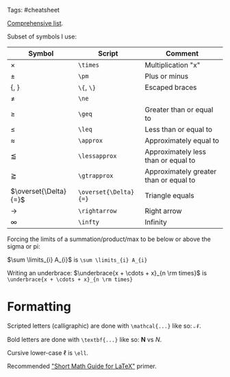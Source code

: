 Tags: #cheatsheet 

[Comprehensive list](https://sampig.github.io/tutorial/2019/04/28/learning-latex-mathematical-symbols).

Subset of symbols I use:

| Symbol | Script | Comment |
| --- | --- | --- |
| $\times$ | `\times` | Multiplication "x" |
| $\pm$ | `\pm` | Plus or minus |
| $\{$, $\}$ | `\{`, `\}` | Escaped braces |
| $\ne$ | `\ne` |
| $\geq$ | `\geq` | Greater than or equal to |
| $\leq$ | `\leq` | Less than or equal to |
| $\approx$ | `\approx` | Approximately equal to |
| $\lessapprox$ | `\lessapprox` | Approximately less than or equal to |
| $\gtrapprox$ | `\gtrapprox` | Approximately greater than or equal to |
| $\overset{\Delta}{=}$ | `\overset{\Delta}{=}` | Triangle equals |
| $\rightarrow$ | `\rightarrow` | Right arrow |
| $\infty$ | `\infty` | Infinity |

Forcing the limits of a summation/product/max to be below or above the sigma or pi:

$\sum \limits_{i} A_{i}$ is `\sum \limits_{i} A_{i}`

Writing an underbrace:
$\underbrace{x + \cdots + x}_{n \rm times}$  is `\underbrace{x + \cdots + x}_{n \rm times}`

# Formatting

Scripted letters (calligraphic) are done with `\mathcal{...}` like so: $\mathcal{N}$.

Bold letters are done with `\textbf{...}` like so: $\textbf{N}$ vs $N$.

Cursive lower-case $\ell$ is `\ell`.

Recommended ["Short Math Guide for LaTeX"](https://www.math.hkbu.edu.hk/TeX/short-math-guide.pdf) primer.